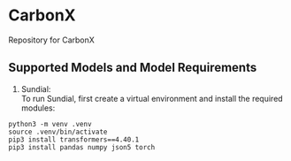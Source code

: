 # CarbonX
Repository for CarbonX

## Supported Models and Model Requirements
1. Sundial:
<br> To run Sundial, first create a virtual environment and install the required modules:
```
python3 -m venv .venv
source .venv/bin/activate
pip3 install transformers==4.40.1
pip3 install pandas numpy json5 torch
```
